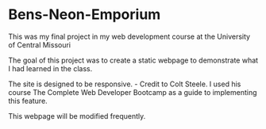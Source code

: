 # Bens-Neon-Emporium
This was my final project in my web development course at the University of Central Missouri

The goal of this project was to create a static webpage to demonstrate what I had learned in the class.

The site is designed to be responsive. - Credit to Colt Steele. I used his course The Complete Web Developer Bootcamp as a guide to implementing this feature. 

This webpage will be modified frequently.
